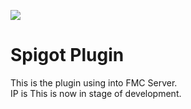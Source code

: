 <img src="https://img.shields.io/badge/-Java-F80000.svg?logo=&style=flat"></img>
# Spigot Plugin
This is the plugin using into FMC Server.<br>
IP is 
This is now in stage of development.
